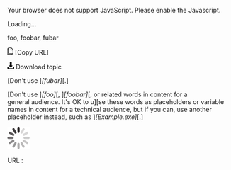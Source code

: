 Your browser does not support JavaScript. Please enable the Javascript.

Loading...

foo, foobar, fubar

![Copy URL](foo-foobar-fubar_files/Copy.png) [Copy URL]

![Download](foo-foobar-fubar_files/Download.png)
Download topic

[Don't use ]*[fubar]*[.]

[Don't use ]*[foo]*[, ]*[foobar]*[, or related words in content for a general audience. It's OK to u][se these words as placeholders or variable names in content for a technical audience, but if you can, use another placeholder instead, such as ]*[Example.exe]*[.]

![In progress](foo-foobar-fubar_files/activity-large.gif)

URL :


